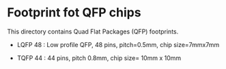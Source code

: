 Footprint fot QFP chips
=======================

  This directory contains Quad Flat Packages (QFP) footprints.

 * LQFP 48 : Low profile QFP, 48 pins, pitch=0.5mm, chip size=7mmx7mm

 * TQFP 44 : 44 pins, pitch 0.8mm, chip size= 10mm x 10mm